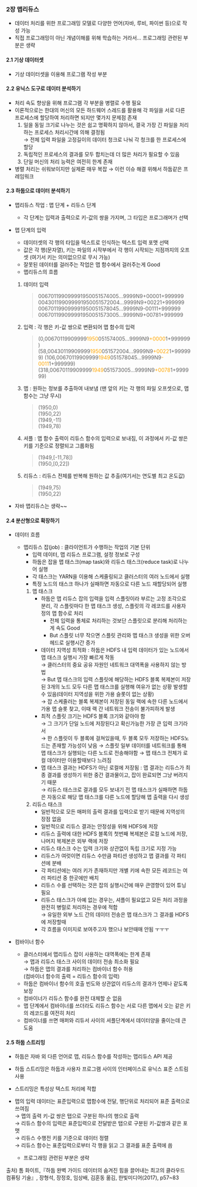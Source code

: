 ### 2장 맵리듀스
 + 데이터 처리를 위한 프로그래밍 모델로 다양한 언어(자바, 루비, 파이썬 등)으로 작성 가능
 + 직접 프로그래밍이 아닌 개념이해를 위해 학습하는 거라서... 프로그래밍 관련된 부분은 생략
 
#### 2.1 기상 데이터셋
+ 기상 데이터셋을 이용해 프로그램 작성 부분

#### 2.2 유닉스 도구로 데이터 분석하기
+ 처리 속도 향상을 위해 프로그램 각 부분을 병렬로 수행 필요
+ 이론적으로는 한대의 머신의 모든 하드웨어 스레드를 활용해 각 파일을 서로 다른 프로세스에 할당하여 처리하면 되지만 몇가지 문제점 존재
  1. 일을 동일 크기로 나누는 것은 쉽고 명확하지 않아서, 결국 가장 긴 파일을 처리하는 프로세스 처리시간에 의해 결정됨
   <br>→ 전체 입력 파일을 고정길이의 데이터 청크로 나눠 각 청크를 한 프로세스에 할당
  2. 독립적인 프로세스의 결과를 모두 합치는데 더 많은 처리가 필요할 수 있음
  3. 단일 머신의 처리 능력은 여전히 한계 존재
+ 병렬 처리는 쉬워보이지만 실제론 매우 복잡 → 이런 이슈 해결 위해서 하둡같은 프레임워크 

#### 2.3 하둡으로 데이터 분석하기
+ 맵리듀스 작업 : 맵 단계 + 리듀스 단계
  - 각 단계는 입력과 출력으로 키-값의 쌍을 가지며, 그 타입은 프로그래머가 선택

+ 맵 단계의 입력
  - 데이터셋의 각 행의 타입을 텍스트로 인식하는 텍스트 입력 포맷 선택
  - 값은 각 행(문자열), 키는 파일의 시작부에서 각 행이 시작되는 지점까지의 오프셋 (여기서 키는 의미없으므로 무시 가능)
  - 잘못된 데이터를 걸러주는 작업은 맵 함수에서 걸러주는게 Good
  - 맵리듀스의 흐름
  1. 데이터 입력
      > 006701199099991950051574005...9999N9+00001+999999
      > 004301199099991950051572004...9999N9+00221+999999
      > 006701199099991950051578045...9999N9-00111+999999
      > 006701199099991950051573005...9999N9+00781+999999
      
  2. 입력 : 각 행은 키-값 쌍으로 변환되어 맵 함수의 입력

      > (0,00670119909999<span style="color:orange">1950</span>051574005...9999N9<span style="color:orange">+0000</span>1+999999)
      > (58,00430119909999<span style="color:orange">1950</span>051572004...9999N9<span style="color:orange">+0022</span>1+999999)
      > (106,00670119909999<span style="color:orange">1949</span>051578045...9999N9<span style="color:orange">-0011</span>1+999999)
      > (318,00670119909999<span style="color:orange">1949</span>051573005...9999N9<span style="color:orange">+0078</span>1+999999)
    
  3. 맵 : 원하는 정보를 추출하여 내보냄 (맨 앞의 키는 각 행의 파일 오프셋으로, 맵 함수는 그냥 무시)
      > (1950,0)<br>
      > (1950,22)<br>
      > (1949,-11)<br>
      > (1949,78)

  4. 셔플 : 맵 함수 출력이 리듀스 함수의 입력으로 보내짐, 이 과정에서 키-값 쌍은 키를 기준으로 정렬되고 그룹화됨
      > (1949,[-11,78])<br>
      > (1950,[0,22])

  5. 리듀스 : 리듀스 전체를 반복해 원하는 값 추출(여기서는 연도별 최고 온도값)
      > (1949,75)<br>
      > (1950,22)

+ 자바 맵리듀스는 생락~~

#### 2.4 분산형으로 확장하기
+ 데이터 흐름
  - 맵리듀스 잡(job) : 클라이언트가 수행하는 작업의 기본 단위
    - 입력 데이터, 맵 리듀스 프로그램, 설정 정보로 구성
    - 하둡은 잡을 맵 태스크(map task)와 리듀스 태스크(reduce task)로 나누어 실행
    - 각 태스크는 YARN을 이용해 스케줄링되고 클러스터의 여러 노드에서 실행
    - 특정 노드의 태스크 하나가 실패하면 자동으로 다른 노드 재할당되어 실행
    1. 맵 태스크
       - 하둡은 맵 리듀스 잡의 입력을 입력 스플릿이라 부르는 고정 조각으로 분리, 각 스플릿마다 한 맵 태스크 생성, 스플릿의 각 레코드를 사용자 정의 맵 함수로 처리
         * 전체 입력을 통체로 처리하는 것보단 스플릿으로 분리해 처리하는게 속도 Good
         * But 스플릿 너무 작으면 스플릿 관리와 맵 태스크 생성을 위한 오버헤드로 실행시간 증가
       - 데이터 지역성 최적화 : 하둡은 HDFS 내 입력 데이터가 있는 노드에서 맵 태스크 실행시 가장 빠르게 작동
        <br>→ 클러스터의 중요 공유 자원인 네트워크 대역폭을 사용하지 않는 방법
        <br>→ But 맵 태스크의 입력 스플릿에 해당하는 HDFS 블록 복제본이 저장된 3개의 노드 모두 다른 맵 태스크를 실행해 여유가 없는 상황 발생할 수 있음(데이터 지역성을 위한 가용 슬롯이 없는 상황)
        <br>→ 잡 스케줄러는 블록 복제본이 저장된 동일 랙에 속한 다른 노드에서 가용 맵 슬롯 찾고, 이때 랙 간 네트워크 전송이 불가피하게 발생
       - 최적 스플릿 크기는 HDFS 블록 크기와 같아야 함
       <br>→ 그 크기가 단일 노드에 저장된다고 확신가능한 가장 큰 입력 크기라서 
        <br>→ 한 스플릿이 두 블록에 걸쳐있을때, 두 블록 모두 저장하는 HDFS노드는 존재할 가능성이 낮음 → 스플릿 일부 데이터를 네트워크를 통해 맵 태스크가 실행되는 다른 노드로 전송해야함 → 맵 태스크 전체가 로컬 데이터만 이용할때보다 느려짐
       - 맵 태스크 결과는 HDFS가 아닌 로컬에 저장됨 : 맵 결과는 리듀스가 최종 결과를 생성하기 위한 중간 결과물이고, 잡이 완료되면 그냥 버려지기 때문
       <br>→ 리듀스 태스크로 결과를 모두 보내기 전 맵 태스크가 실패하면 하둡은 자동으로 해당 맵 태스크를 다른 노드에 할당해 맵 출력을 다시 생성
    2. 리듀스 태스크
       - 일반적으로 모든 매퍼의 출력 결과를 입력으로 받기 때문에 지역성의 장점 없음
       - 일반적으로 리듀스 결과는 안정성을 위해 HDFS에 저장
       - 리듀스 출력에 대한 HDFS 블록의 첫번째 복제본은 로컬 노드에 저장, 나머지 복제본은 외부 랙에 저장
       - 리듀스 태스크 수는 입력 크기와 상관없이 독립 크기로 지정 가능
       - 리듀스가 여럿이면 리듀스 수만큼 파티션 생성하고 맵 결과를 각 파티션에 분배
       - 각 파티션에는 여러 키가 존재하지만 개별 키에 속한 모든 레코드는 여러 파티션 중 한곳에만 배치
       - 리듀스 수를 선택하는 것은 잡의 실행시간에 매우 큰영향이 있어 튜닝 필요
       - 리듀스 태스크가 아예 없는 경우는, 셔플이 필요없고 모든 처리 과정을 완전히 병럴로 처리하는 경우에 적합
       <br>→ 유일한 외부 노드 간의 데이터 전송은 맵 태스크가 그 결과를 HDFS에 저장할때
       - 각 흐름을 이미지로 보여주고자 했으나 보안때매 안됨 ㅜㅜㅜ

+ 컴바이너 함수
  - 클러스터에서 맵리듀스 잡이 사용하는 대역폭에는 한계 존재
 <br>→ 맵과 리듀스 태스크 사이의 데이터 전송 최소화 필요
 <br>→ 하둡은 맵의 결과를 처리하는 컴바이너 함수 허용
 <br> (컴바이너 함수의 출력 = 리듀스 함수의 입력)
  - 하둡은 컴바이너 함수의 호출 빈도와 상관없이 리듀스의 결과가 언제나 같도록 보장
  - 컴바이너가 리듀스 함수를 완전 대체할 순 없음
  - 맵 단계에서 컴바이너를 쓰더라도 리듀스 함수는 서로 다른 맵에서 오는 같은 키의 레코드를 여전히 처리
  - 컴바이너를 쓰면 매퍼와 리듀서 사이의 셔플단계에서 데이터양을 줄이는데 큰 도움

#### 2.5 하둡 스트리밍
+ 하둡은 자바 외 다른 언어로 맵, 리듀스 함수를 작성하는 맵리듀스 API 제공
+ 하둡 스트리밍은 하둡과 사용자 프로그램 사이의 인터페이스로 유닉스 표준 스트림 사용
+ 스트리밍은 특성상 텍스트 처리에 적합
+ 맵의 입력 데이터는 표준입력으로 맵함수에 전달, 행단위로 처리되어 표준 출력으로 쓰여짐
<br>→ 맵의 출력 키-값 쌍은 탭으로 구분된 하나의 행으로 출력
<br>→ 리듀스 함수의 입력은 표준입력으로 전달받은 탭으로 구분된 키-값쌍과 같은 포맷
<br>→ 리듀스 수행전 키를 기준으로 데이터 정렬
<br>→ 리듀스 함수는 표준입력으로부터 각 행을 읽고 그 결과를 표준 출력에 씀

  - 프로그래밍 관련된 부분은 생략 



출처) 톰 화이트,『하둡 완벽 가이드 데이터의 숨겨진 힘을 끌어내는 최고의 클라우드 컴퓨팅 기술』, 장형석, 장정호, 임상배, 김훈동 옮김, 한빛미디어(2017), p57~83
